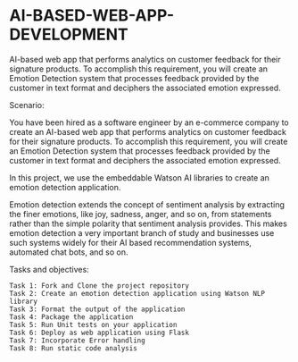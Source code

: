 # AI-BASED-WEB-APP-DEVELOPMENT
AI-based web app that performs analytics on customer feedback for their signature products. To accomplish this requirement, you will create an Emotion Detection system that processes feedback provided by the customer in text format and deciphers the associated emotion expressed.

Scenario:

You have been hired as a software engineer by an e-commerce company to create an AI-based web app that performs analytics on customer feedback for their signature products. To accomplish this requirement, you will create an Emotion Detection system that processes feedback provided by the customer in text format and deciphers the associated emotion expressed.

In this project, we use the embeddable Watson AI libraries to create an emotion detection application.

Emotion detection extends the concept of sentiment analysis by extracting the finer emotions, like joy, sadness, anger, and so on, from statements rather than the simple polarity that sentiment analysis provides. This makes emotion detection a very important branch of study and businesses use such systems widely for their AI based recommendation systems, automated chat bots, and so on.

Tasks and objectives:

    Task 1: Fork and Clone the project repository
    Task 2: Create an emotion detection application using Watson NLP library
    Task 3: Format the output of the application
    Task 4: Package the application
    Task 5: Run Unit tests on your application
    Task 6: Deploy as web application using Flask
    Task 7: Incorporate Error handling
    Task 8: Run static code analysis
